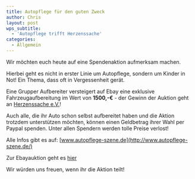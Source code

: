 ```yaml
---
title: Autopflege für den guten Zweck
author: Chris
layout: post
wps_subtitle:
  - 'Autopflege trifft Herzenssache'
categories:
  - Allgemein
---
```


Wir möchten euch heute auf eine Spendenaktion aufmerksam machen.

Hierbei geht es nicht in erster Linie um Autopflege, sondern um Kinder in Not! Ein Thema, dass oft in Vergessenheit gerät.

Eine Grupper Aufbereiter versteigert auf Ebay eine exklusive Fahrzeugaufbereitung im Wert von **1500,-€** - der Gewinn der Auktion geht an [Herzenssache e.V.](http://www.swr.de/herzenssache)!

Auch alle, die ihr Auto schon selbst aufbereitet haben und die Aktion trotzdem unterstützen möchten, können einen Geldbetrag ihrer Wahl per Paypal spenden.
Unter allen Spendern werden tolle Preise verlost! 

Alle Infos gibt es auf:  [www.autopflege-szene.de](http://www.autopflege-szene.de/)

Zur Ebayauktion geht es  [hier](http://www.ebay.de/itm/Autopflege-fur-den-guten-Zweck-Aufbereitung-im-Wert-von-u-1500-Herzenssache-/111619912088?pt=LH_DefaultDomain_77&hash=item19fd10b198)

Wir würden uns freuen, wenn ihr die Aktion teilt! 
